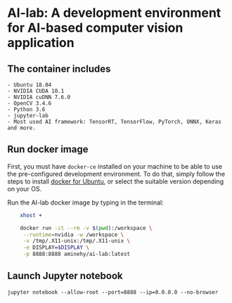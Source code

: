 # AI-lab: A development environment for AI-based computer vision application

## The container includes

	- Ubuntu 18.04
	- NVIDIA CUDA 10.1
	- NVIDIA cuDNN 7.6.0
	- OpenCV 3.4.6
	- Python 3.6
	- jupyter-lab
	- Most used AI framework: TensorRT, TensorFlow, PyTorch, ONNX, Keras and more.




## Run docker image
First, you must have `docker-ce` installed on your machine to be able to use the pre-configured development environment.
To do that, simply follow the steps to install [docker for Ubuntu](https://docs.docker.com/install/linux/docker-ce/ubuntu/), or select the suitable version depending on your OS.

Run the AI-lab docker image by typing in the terminal:

``` bash
	xhost +

	docker run -it --rm -v $(pwd):/workspace \
	 --runtime=nvidia -w /workspace \
	 -v /tmp/.X11-unix:/tmp/.X11-unix \
	 -e DISPLAY=$DISPLAY \
	 -p 8888:8888 aminehy/ai-lab:latest
```

## Launch Jupyter notebook

	jupyter notebook --allow-root --port=8888 --ip=0.0.0.0 --no-browser

